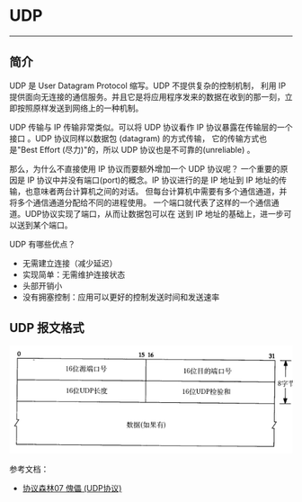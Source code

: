 # UDP

----

## 简介

UDP 是 User Datagram Protocol 缩写。UDP 不提供复杂的控制机制，
利用 IP 提供面向无连接的通信服务。并且它是将应用程序发来的数据在收到的那一刻，立即按照原样发送到网络上的一种机制。

UDP 传输与 IP 传输非常类似。可以将 UDP 协议看作 IP 协议暴露在传输层的一个接口
。UDP 协议同样以数据包 (datagram) 的方式传输，
它的传输方式也是"Best Effort (尽力)"的，所以 UDP 协议也是不可靠的(unreliable)
。

那么，为什么不直接使用 IP 协议而要额外增加一个 UDP 协议呢？ 
一个重要的原因是 IP 协议中并没有端口(port)的概念。IP 协议进行的是 IP 地址到
 IP 地址的传输，也意味者两台计算机之间的对话。
但每台计算机中需要有多个通信通道，并将多个通信通道分配给不同的进程使用。
一个端口就代表了这样的一个通信通道。UDP协议实现了端口，从而让数据包可以在
送到 IP 地址的基础上，进一步可以送到某个端口。

UDP 有哪些优点？

 * 无需建立连接（减少延迟）
 * 实现简单：无需维护连接状态
 * 头部开销小
 * 没有拥塞控制：应用可以更好的控制发送时间和发送速率


## UDP 报文格式

 ![udp][1]

参考文档：

 * [协议森林07 傀儡 (UDP协议)](http://www.cnblogs.com/vamei/archive/2012/12/05/2798208.html)

[1]: ../../../images/base/udp.png
